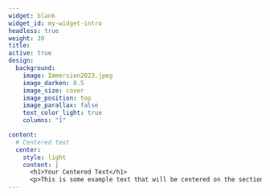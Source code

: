 ```yaml
---
widget: blank
widget_id: my-widget-intro
headless: true
weight: 30
title: 
active: true
design:
  background:
    image: Immersion2023.jpeg
    image_darken: 0.5
    image_size: cover
    image_position: top
    image_parallax: false
    text_color_light: true
    columns: "1"

content:
  # Centered text
  center:
    style: light
    content: |
      <h1>Your Centered Text</h1>
      <p>This is some example text that will be centered on the section.</p>
---
```

